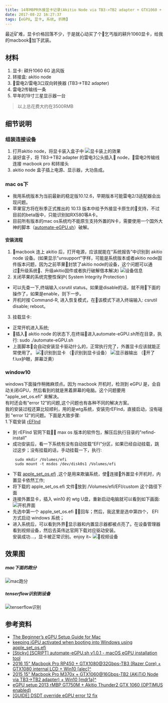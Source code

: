 ```yaml
---
title: 14年MBPR外接显卡记录(Akitio Node via TB3->TB2 adapter + GTX1060 + win10/macOS)
date: 2017-08-22 16:27:37
tags: [eGPU, 显卡, 系统, 折腾]
---
```


最近矿难，显卡价格回落不少，于是就心动买了个乞丐版的耕升1060显卡，给我的macbook加下武装。

## 材料
1. 显卡: 耕升1060 6G 追风版
2. 转接盒: akitio node
3. 雷电2/雷电3口双向转换器 (TB3->TB2 adapter)
4. 雷电2传输线一条
5. 早年的19寸三星显示器一台
> 以上总花费大约在3500RMB

## 细节说明

### 组装连接设备
1. 打开akitio node，将显卡装入盒子中
![显卡装上的效果](14年MBPR外接显卡记录-Akitio-Node/8ca0273d9c5f.png)
2. 装好盒子，将 TB3->TB2 adapter 的雷电3公头插入 node，雷电2传输线连接 macbook pro 和转接头
3. akitio node 盒子插上电源、显示器，大功告成。

### mac os下
* 我用系统版本为当前最新的稳定版10.12.6，早期版本可能雷电2/3适配器会出现问题。
* 苹果官方将在秋季正式推出的 10.13 版本中给予外接显卡原生的支持，不过目前的beta版中，只能识别如RX580等A卡。
* 目前所有版本的mac os系统均不能原生支持外置的N卡，需要使用一个国外大神的脚本（[automate-eGPU.sh]( https://github.com/goalque/automate-eGPU.git)）破解。
#### 安装流程
1. macbook 连上 akitio 后，打开电源，应该就能在“系统报告”中识别到 akitio node 设备。(如果显示"unsupport"字样，可能是系统版本或者akitio node固件版本问题，因为之前苹果封禁了akitio node的设备，这个问题可以通过升级系统、升级akitio固件或者执行破解借本解决)
![设备信息](14年MBPR外接显卡记录-Akitio-Node/f56e4e5ad2e7.png)
2. 关闭苹果的系统完整性保护( System Integrity Protection )  
  * 可以先查一下,终端输入:csrutil status。如果是disable的话，就不用下面的操作了，如果是enable，则下一步。
  * 开机时按 Command-R, 进入恢复模式，在该模式下进入终端输入: csrutil disable; reboot。
3. 挂载显卡:  
  * 正常开机进入系统;
  * 插入 akitio node 的状态下,在终端进入automate-eGPU.sh所在目录，执行: sudo ./automate-eGPU.sh
  * 上面脚本会自动安装显卡驱动什么的，正常执行完了，外置显卡应该就能正常使用了。
![识别到显卡](14年MBPR外接显卡记录-Akitio-Node/0cab9242da55.png) （识别到显卡设备）
![显示器输出](14年MBPR外接显卡记录-Akitio-Node/b324cbb86b82.png)
（开了f.lux护眼，屏幕泛黄）


### window10
windows下面操作稍微麻烦点。因为 macbook 开机时，检测到 eGPU 是，会自动关闭iGPU，然后看到的就是黑着屏幕的电脑。这个问题要用 "apple_set_os.efi" 来解决。  
有时还会有“error 12”的问题,这个问题也有各种不同的解决方案。  
我的安装过程还算比较顺利，用的是wtg系统，安装完rEFInd，直接启动，没有碰到 "error 12"的问题。下面是大致步骤:  
1.下载安装 [rEFInd](http://www.rodsbooks.com/refind/)  
  * 到 rEFInd 官网下载 max os 版本的软件包，解压后执行目录的"refind-install"
  * 成功安装后，看一下系统有没有自动挂载“EFI”分区，如果已经自动挂载，跳过这步；没有挂载的话，手动挂载一下，执行:  
     ```
      sudo mkdir /Volumes/efi
      sudo mount -t msdos /dev/disk0s1 /Volumes/efi
      ```
  * 下载 [apple_set_os.efi](https://github.com/0xbb/apple_set_os.efi/releases) ,这个是用来欺骗系统，使连接外置显卡开机时，内置显卡依然工作;
  * 将下载的 apple_set_os.efi 文件放到 /Volumes/efi/EFI/custom 这个路径下面
  * 连接外置显卡，插入 win10 的 wtg U盘，重新启动电脑就可以看到如下画面:
  ![开机界面](14年MBPR外接显卡记录-Akitio-Node/2166aeb47e48.png)
  * 先选中第一个 apple_set_os.efi ，回车；然后，我这里是选中第四个， EFI 方式启动 windows 系统；
  * 进入系统后，可以看到外界显示器和内置显示器都被点亮了。在设备管理器看到视频设备，然后去英伟达官网下载对应驱动安装。  
  安装成功...，显卡被正常识别。enjoy it~
  ![视频设备](14年MBPR外接显卡记录-Akitio-Node/18b18d181541.png)

## 效果图
##### mac下面的跑分
  ![mac跑分](14年MBPR外接显卡记录-Akitio-Node/44bb42a27f48.png)
##### tenserflow识别到设备
  ![tenserflow识别](14年MBPR外接显卡记录-Akitio-Node/d26cdae1da6a.png)

## 参考资料
* [The Beginner’s eGPU Setup Guide for Mac](https://egpu.io/setup-guide-external-graphics-card-mac/)  
* [keeping iGPU activated when booting into Windows using apple_set_os.efi](https://egpu.io/forums/mac-setup/how-to-keep-mbps-irisiris-pro-activated-when-booting-into-windows-boot-camp/paged/1/)  
* [[Sticky] [SCRIPT] automate-eGPU.sh v1.0.1 - macOS eGPU installation tool](https://egpu.io/forums/mac-setup/automate-egpu-sh-is-reborn-with-amd-polaris-fiji-support-for-macos/#post-1487)  
* [2016 15" Macbook Pro RP450 + GTX1080@32Gbps-TB3 (Razer Core) + GTX1080 internal LCD + Win10 [alec]^](https://egpu.io/forums/mac-setup/internal-display-works-on-amd-2016-macbooks/#post-54)    
* [2015 15" Macbook Pro M370x + GTX1060@16Gbps-TB2 (AKiTiO Node via TB3->TB2 adapter) + Win10 [mdr1a]^ ](https://egpu.io/forums/implementation-guides/2015-macbook-pro-retina-15-tb2-apple-adapter-akitio-node-gtx-1060-win10-success/)  
* [eGPU setup 2013 rMBP GT750M + Akitio Thunder2 GTX 1060 (OPTIMUS enabled)](https://www.youtube.com/watch?v=AR_7DPtXWZA) 
* [[GUIDE] DSDT override eGPU error 12 fix](https://egpu.io/forums/pc-setup/fix-dsdt-override-to-correct-error-12/)


